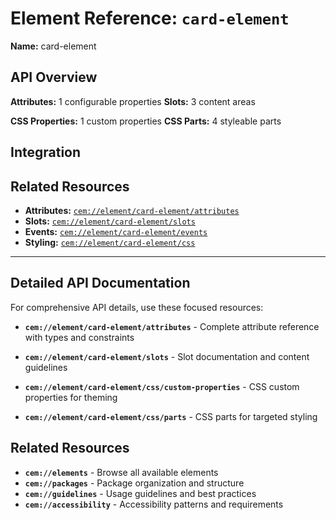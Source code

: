 # Element Reference: `card-element`

**Name:** card-element





## API Overview

**Attributes:** 1 configurable properties
**Slots:** 3 content areas

**CSS Properties:** 1 custom properties
**CSS Parts:** 4 styleable parts


## Integration



## Related Resources

- **Attributes:** [`cem://element/card-element/attributes`](cem://element/card-element/attributes)
- **Slots:** [`cem://element/card-element/slots`](cem://element/card-element/slots)
- **Events:** [`cem://element/card-element/events`](cem://element/card-element/events)
- **Styling:** [`cem://element/card-element/css`](cem://element/card-element/css)

---

## Detailed API Documentation

For comprehensive API details, use these focused resources:

- **`cem://element/card-element/attributes`** - Complete attribute reference with types and constraints
- **`cem://element/card-element/slots`** - Slot documentation and content guidelines

- **`cem://element/card-element/css/custom-properties`** - CSS custom properties for theming
- **`cem://element/card-element/css/parts`** - CSS parts for targeted styling


## Related Resources

- **`cem://elements`** - Browse all available elements
- **`cem://packages`** - Package organization and structure
- **`cem://guidelines`** - Usage guidelines and best practices
- **`cem://accessibility`** - Accessibility patterns and requirements